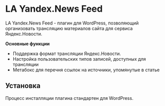 # LA Yandex.News Feed #

LA Yandex.News Feed - плагин для WordPress, позволяющий организовать трансляцию материалов сайта для сервиса Яндекс.Новости.

**Основные функции**

* Поддержка формат трансляции Яндекс.Новости.
* Настройка пользовательских типов записей, доступных для трансляции
* Метабокс для перечня ссылок на источники, упомянутые в статье

## Установка ##

Процесс инсталляции плагина стандартен для WordPress.


